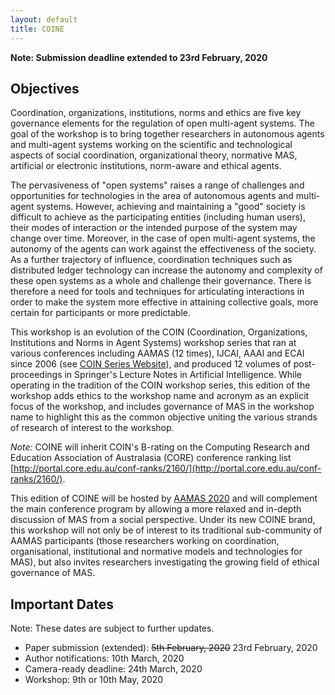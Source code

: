 ```yaml
---
layout: default
title: COINE
---
```


**Note: Submission deadline extended to 23rd February, 2020**

## Objectives

Coordination, organizations, institutions, norms and ethics are five key governance elements for the regulation of open multi-agent systems. The goal of the workshop is to bring together researchers in autonomous agents and multi-agent systems working on the scientific and technological aspects of social coordination, organizational theory, normative MAS, artificial or electronic institutions, norm-aware and ethical agents.

<!--
Coordination, organizations, institutions and norms are four key governance elements, and the COIN workshops constitute a space for debate and exploration of these four elements for the design and use of open systems.
We seek to attract high-quality papers and an active audience to debate mathematical, logical, computational, methodological, implementational, philosophical and pragmatic issues related to the four aspects of COIN. 
-->

The pervasiveness of "open systems" raises a range of challenges and opportunities for technologies in the area of autonomous agents and multi-agent systems. However, achieving and maintaining a "good" society is difficult to achieve as the participating entities (including human users), their modes of interaction or the intended purpose of the system may change over time. Moreover, in the case of open multi-agent systems, the autonomy of the agents can work against the effectiveness of the society. As a further trajectory of influence, coordination techniques such as distributed ledger technology can increase the autonomy and complexity of these open systems as a whole and challenge their governance. There is therefore a need for tools and techniques for articulating interactions in order to make the system more effective in attaining collective goals, more certain for participants or more predictable.

This workshop is an evolution of the COIN (Coordination, Organizations, Institutions and Norms in Agent Systems) workshop series that ran at various conferences including AAMAS (12 times), IJCAI, AAAI and ECAI since 2006 (see [COIN Series Website](http://www2.pcs.usp.br/~coin)), and produced 12 volumes of post-proceedings in Springer's Lecture Notes in Artificial Intelligence. While operating in the tradition of the COIN workshop series, this edition of the workshop adds ethics to the workshop name and acronym as an explicit focus of the workshop, and includes governance of MAS in the workshop name to highlight this as the common objective uniting the various strands of research of interest to the workshop. 

*Note:* COINE will inherit COIN's B-rating on the Computing Research and Education Association of Australasia (CORE) conference ranking list [http://portal.core.edu.au/conf-ranks/2160/](http://portal.core.edu.au/conf-ranks/2160/). 

This edition of COINE will be hosted by [AAMAS 2020](https://aamas2020.conference.auckland.ac.nz/) and will complement the main conference program by allowing a more relaxed and in-depth discussion of MAS from a social perspective. Under its new COINE brand, this workshop will not only be of interest to its traditional sub-community of AAMAS participants (those researchers working on coordination, organisational, institutional and normative models and technologies for MAS), but also invites researchers investigating the growing field of ethical governance of MAS.


## Important Dates

Note: These dates are subject to further updates.

- Paper submission (extended): ~~5th February, 2020~~ 23rd February, 2020
- Author notifications: 10th March, 2020
- Camera-ready deadline: 24th March, 2020
- Workshop: 9th or 10th May, 2020

<!---
- ~~February 7, 2017~~ February 17, 2017: Deadline for paper submissions
- ~~March 2, 2017~~ March 15, 2017: Paper notifications sent
- ~~March 9, 2017~~ March 22, 2017: Camera-ready copy due
- May 8 or 9, 2017: Date of workshop
-->
